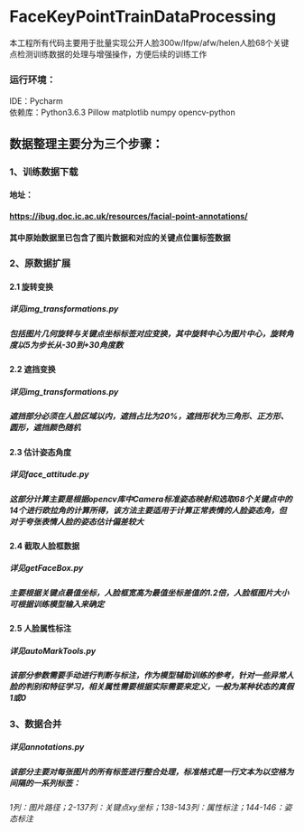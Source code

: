 # FaceKeyPointTrainDataProcessing
本工程所有代码主要用于批量实现公开人脸300w/lfpw/afw/helen人脸68个关键点检测训练数据的处理与增强操作，方便后续的训练工作  
### 运行环境：
IDE：Pycharm  
依赖库：Python3.6.3 Pillow matplotlib numpy opencv-python  
## 数据整理主要分为三个步骤：  
### 1、训练数据下载  
#### 地址：  
#### https://ibug.doc.ic.ac.uk/resources/facial-point-annotations/  
#### 其中原始数据里已包含了图片数据和对应的关键点位置标签数据  
### 2、原数据扩展  
#### 2.1 旋转变换  
##### 详见img_transformations.py  
##### 包括图片几何旋转与关键点坐标标签对应变换，其中旋转中心为图片中心，旋转角度以5为步长从-30到+30角度数  
#### 2.2 遮挡变换  
##### 详见img_transformations.py  
##### 遮挡部分必须在人脸区域以内，遮挡占比为20%，遮挡形状为三角形、正方形、圆形，遮挡颜色随机  
#### 2.3 估计姿态角度  
##### 详见face_attitude.py  
##### 这部分计算主要是根据opencv库中Camera标准姿态映射和选取68个关键点中的14个进行欧拉角的计算所得，该方法主要适用于计算正常表情的人脸姿态角，但对于夸张表情人脸的姿态估计偏差较大  
#### 2.4 截取人脸框数据  
##### 详见getFaceBox.py  
##### 主要根据关键点最值坐标，人脸框宽高为最值坐标差值的1.2倍，人脸框图片大小可根据训练模型输入来确定  
#### 2.5 人脸属性标注  
##### 详见autoMarkTools.py  
##### 该部分参数需要手动进行判断与标注，作为模型辅助训练的参考，针对一些异常人脸的判别和特征学习，相关属性需要根据实际需要来定义，一般为某种状态的真假1或0  
### 3、数据合并  
##### 详见annotations.py  
##### 该部分主要对每张图片的所有标签进行整合处理，标准格式是一行文本为以空格为间隔的一系列标签：  
###### 1列：图片路径；2-137列：关键点xy坐标；138-143列：属性标注；144-146：姿态标注  
